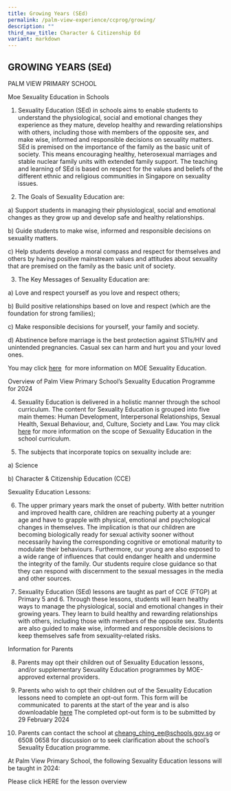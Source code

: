 ```yaml
---
title: Growing Years (SEd)
permalink: /palm-view-experience/ccprog/growing/
description: ""
third_nav_title: Character & Citizenship Ed
variant: markdown
---
```

## GROWING YEARS (SEd)

PALM VIEW PRIMARY SCHOOL


Moe Sexuality Education in Schools

  

1. Sexuality Education (SEd) in schools aims to enable students to understand the physiological, social and emotional changes they experience as they mature, develop healthy and rewarding relationships with others, including those with members of the opposite sex, and make wise, informed and responsible decisions on sexuality matters. SEd is premised on the importance of the family as the basic unit of society. This means encouraging healthy, heterosexual marriages and stable nuclear family units with extended family support. The teaching and learning of SEd is based on respect for the values and beliefs of the different ethnic and religious communities in Singapore on sexuality issues.

  

2. The Goals of Sexuality Education are:

a)  Support students in managing their physiological, social and emotional changes as they grow up and develop safe and healthy relationships. 
    
b)  Guide students to make wise, informed and responsible decisions on sexuality matters. 
    
c)  Help students develop a moral compass and respect for themselves and others by having positive mainstream values and attitudes about sexuality that are premised on the family as the basic unit of society. 
    

  

3. The Key Messages of Sexuality Education are:

  

a) Love and respect yourself as you love and respect others;
    
b)  Build positive relationships based on love and respect (which are the foundation for strong families);
    
c)  Make responsible decisions for yourself, your family and society.
    
d)  Abstinence before marriage is the best protection against STIs/HIV and unintended pregnancies. Casual sex can harm and hurt you and your loved ones.
    

  

You may click [here](https://go.gov.sg/moe-sexuality-education)  for more information on MOE Sexuality Education.



Overview of Palm View Primary School’s Sexuality Education Programme for 2024

  
4. Sexuality Education is delivered in a holistic manner through the school curriculum. The content for Sexuality Education is grouped into five main themes: Human Development, Interpersonal Relationships, Sexual Health, Sexual Behaviour, and, Culture, Society and Law. You may click [here](https://go.gov.sg/moe-sexuality-education-scope) for more information on the scope of Sexuality Education in the school curriculum.


5. The subjects that incorporate topics on sexuality include are:

a)  Science

b) Character & Citizenship Education  (CCE)



Sexuality Education Lessons: 

6. The upper primary years mark the onset of puberty. With better nutrition and improved health care, children are reaching puberty at a younger age and have to grapple with physical, emotional and psychological changes in themselves. The implication is that our children are becoming biologically ready for sexual activity sooner without necessarily having the corresponding cognitive or emotional maturity to modulate their behaviours. Furthermore, our young are also exposed to a wide range of influences that could endanger health and undermine the integrity of the family. Our students require close guidance so that they can respond with discernment to the sexual messages in the media and other sources. 

  
  

7.  Sexuality Education (SEd) lessons are taught as part of CCE (FTGP) at Primary 5 and 6. Through these lessons, students will learn healthy ways to manage the physiological, social and emotional changes in their growing years. They learn to build healthy and rewarding relationships with others, including those with members of the opposite sex. Students are also guided to make wise, informed and responsible decisions to keep themselves safe from sexuality-related risks. 

  

Information for Parents

  

8. Parents may opt their children out of Sexuality Education lessons, and/or supplementary Sexuality Education programmes by MOE-approved external providers. 

  
9. Parents who wish to opt their children out of the Sexuality Education lessons need to complete an opt-out form. This form will be communicated  to parents at the start of the year and is also downloadable [here](https://form.gov.sg/65d016ac78eb2819346914c1) The completed opt-out form is to be submitted by 29 February 2024

10. Parents can contact the school at [cheang\_ching\_ee@schools.gov.sg](mailto:cheang_ching_ee@schools.gov.sg) or 6508 0658 for discussion or to seek clarification about the school’s Sexuality Education programme.

 At Palm View Primary School, the following Sexuality Education lessons will be taught in 2024:
 
 Please click HERE for the lesson overview

 
    
